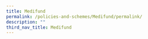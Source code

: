 ```yaml
---
title: Medifund
permalink: /policies-and-schemes/Medifund/permalink/
description: ""
third_nav_title: Medifund
---
```

